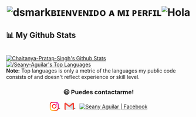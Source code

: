 # <div align="center"><img alt="dsmark" height="37px" width="40px" src="https://c.tenor.com/P7zWdgA3E2EAAAAi/spunchbob-the-g.gif"></img>ʙɪᴇɴᴠᴇɴɪᴅᴏ ᴀ ᴍɪ ᴘᴇʀꜰɪʟ<img alt="Hola" height="30px" width="40px" src="https://emojipedia-us.s3.amazonaws.com/source/skype/289/ghost_1f47b.png"></img>

## 📊 My Github Stats

<br/>
    <a href="https://github.com/Chaitanya-Pratap-Singh/github-readme-stats"><img alt="Chaitanya-Pratap-Singh's Github Stats" src="https://github-readme-stats.vercel.app/api?username=Seany-Aguilar&show_icons=true&count_private=true&theme=react&hide_border=true&bg_color=0D1117" /></a>
  <a href="https://github.com//Seany-Aguilar/github-readme-stats"><img alt="/Seany-Aguilar's Top Languages" src="https://github-readme-stats.vercel.app/api/top-langs/?username=Seany-Aguilar&langs_count=8&count_private=true&layout=compact&theme=react&hide_border=true&bg_color=0D1117" /></a>
  <br/>
  <b>Note:</b> Top languages is only a metric of the languages my public code consists of and doesn't reflect experience or skill level.
 <br>

  <div align="center">
  <h3><b>😄 Puedes contactarme!</b></h3>
  </div>
<p align="center">
  <!-- Instagram -->
  <a href="https://www.instagram.com/sxxn_xl/" target="_blank">
    <img align="center" alt="sxxn_xl | Instagram" width="24px" src="https://github.com/SatYu26/SatYu26/blob/master/Assets/Instagram.svg" />
  </a> &nbsp;&nbsp;
  <!-- Gmail -->
  <a href="mailto:mseok1424@gmail.com" target="_blank">
    <img align="center" alt="Seany | Gmail" width="26px" src="https://github.com/SatYu26/SatYu26/blob/master/Assets/Gmail.svg" />
  </a> &nbsp;&nbsp;

  <!-- Facebook -->
  <a href="https://www.facebook.com/seany.aguilar.3/" target="_blank">
    <img align="center" alt="Seany Aguilar | Facebook" width="24px" src="https://upload.wikimedia.org/wikipedia/commons/5/51/Facebook_f_logo_%282019%29.svg" />
  </a>
</p>

